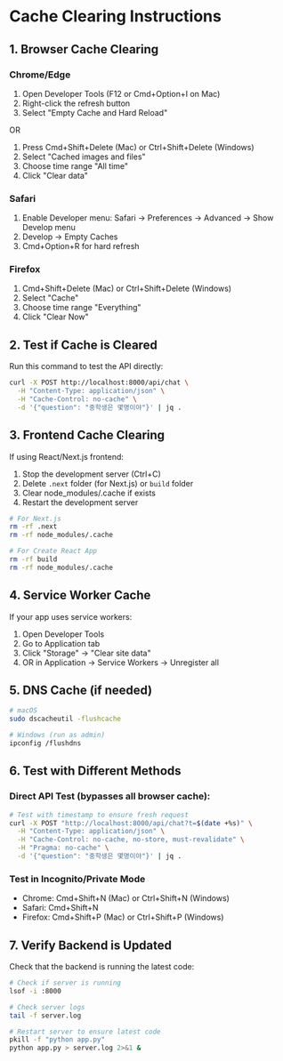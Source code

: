 # Cache Clearing Instructions

## 1. Browser Cache Clearing

### Chrome/Edge
1. Open Developer Tools (F12 or Cmd+Option+I on Mac)
2. Right-click the refresh button
3. Select "Empty Cache and Hard Reload"

OR

1. Press Cmd+Shift+Delete (Mac) or Ctrl+Shift+Delete (Windows)
2. Select "Cached images and files"
3. Choose time range "All time"
4. Click "Clear data"

### Safari
1. Enable Developer menu: Safari → Preferences → Advanced → Show Develop menu
2. Develop → Empty Caches
3. Cmd+Option+R for hard refresh

### Firefox
1. Cmd+Shift+Delete (Mac) or Ctrl+Shift+Delete (Windows)
2. Select "Cache"
3. Choose time range "Everything"
4. Click "Clear Now"

## 2. Test if Cache is Cleared

Run this command to test the API directly:
```bash
curl -X POST http://localhost:8000/api/chat \
  -H "Content-Type: application/json" \
  -H "Cache-Control: no-cache" \
  -d '{"question": "중학생은 몇명이야"}' | jq .
```

## 3. Frontend Cache Clearing

If using React/Next.js frontend:
1. Stop the development server (Ctrl+C)
2. Delete `.next` folder (for Next.js) or `build` folder
3. Clear node_modules/.cache if exists
4. Restart the development server

```bash
# For Next.js
rm -rf .next
rm -rf node_modules/.cache

# For Create React App
rm -rf build
rm -rf node_modules/.cache
```

## 4. Service Worker Cache

If your app uses service workers:
1. Open Developer Tools
2. Go to Application tab
3. Click "Storage" → "Clear site data"
4. OR in Application → Service Workers → Unregister all

## 5. DNS Cache (if needed)

```bash
# macOS
sudo dscacheutil -flushcache

# Windows (run as admin)
ipconfig /flushdns
```

## 6. Test with Different Methods

### Direct API Test (bypasses all browser cache):
```bash
# Test with timestamp to ensure fresh request
curl -X POST "http://localhost:8000/api/chat?t=$(date +%s)" \
  -H "Content-Type: application/json" \
  -H "Cache-Control: no-cache, no-store, must-revalidate" \
  -H "Pragma: no-cache" \
  -d '{"question": "중학생은 몇명이야"}' | jq .
```

### Test in Incognito/Private Mode
- Chrome: Cmd+Shift+N (Mac) or Ctrl+Shift+N (Windows)
- Safari: Cmd+Shift+N
- Firefox: Cmd+Shift+P (Mac) or Ctrl+Shift+P (Windows)

## 7. Verify Backend is Updated

Check that the backend is running the latest code:
```bash
# Check if server is running
lsof -i :8000

# Check server logs
tail -f server.log

# Restart server to ensure latest code
pkill -f "python app.py"
python app.py > server.log 2>&1 &
```
